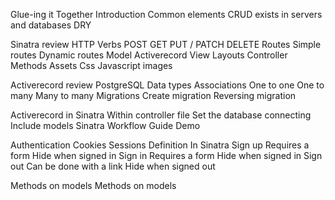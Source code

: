 
Glue-ing it Together
Introduction
Common elements
CRUD exists in servers and databases
DRY

Sinatra review
HTTP Verbs
POST
GET
PUT / PATCH
DELETE
Routes
Simple routes
Dynamic routes
Model
Activerecord
View
Layouts
Controller
Methods
Assets
Css
Javascript
images

Activerecord review
PostgreSQL
Data types
Associations
One to one
One to many
Many to many
Migrations
Create migration
Reversing migration

Activerecord in Sinatra
Within controller file
Set the database connecting
Include models
Sinatra Workflow Guide
Demo

Authentication
Cookies
Sessions
Definition
In Sinatra
Sign up
Requires a form
Hide when signed in
Sign in
Requires a form
Hide when signed in
Sign out
Can be done with a link
Hide when signed out

Methods on models
Methods on models
